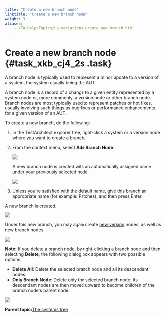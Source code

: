 ```yaml
--- 
title: "Create a new branch node"
linktitle: "Create a new branch node"
weight: 3
aliases: 
    - /TA_Help/Topics/ug_variations_create_new_branch.html
---
```

# Create a new branch node {#task_xkb_cj4_2s .task}

A branch node is typically used to represent a minor update to a version of a system, the system usually being the AUT.

A branch node is a record of a change to a given entity represented by a system node or, more commonly, a version node or other branch node. Branch nodes are most typically used to represent patches or hot fixes, usually involving such things as bug fixes or performance enhancements for a given version of an AUT.

To create a new branch, do the following:

1.  In the TestArchitect explorer tree, right-click a system or a version node where you want to create a branch.

2.  From the context menu, select **Add Branch Node**.

    ![](../Images/Add_branch_variation.png)

    A new branch node is created with an automatically assigned name under your previously selected node.

    ![](../Images/New_branch_effect.png)

3.  Unless you're satisfied with the default name, give this branch an appropriate name \(for example: Patches\), and then press Enter.


A new branch is created.

![](../Images/New_branch_car_rental.png)

Under this new branch, you may again create [new version](Variations_create_linked_create_new_version_node.html) nodes, as well as new branch nodes.

![](../Images/New_branch_car_rental_subversion.png)

**Note:** If you delete a branch node, by right-clicking a branch node and then selecting **Delete**, the following dialog box appears with two possible options:

-   **Delete All**: Delete the selected branch node and all its descendant nodes.
-   **Only Branch Node**: Delete only the selected branch node. Its descendant nodes are then moved upward to become children of the branch node's parent node.

![](../Images/delete_branch_node.png)

**Parent topic:**[The systems tree](../../TA_Help/Topics/Variations_create_linked_system_tree.html)

